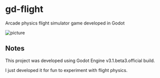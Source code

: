 # gd-flight
Arcade physics flight simulator game developed in Godot

![picture](https://i.postimg.cc/sf6SYJ4Y/gd-flight-github.png)

## Notes
This project was developed using Godot Engine v3.1.beta3.official build.

I just developed it for fun to experiment with flight physics.
